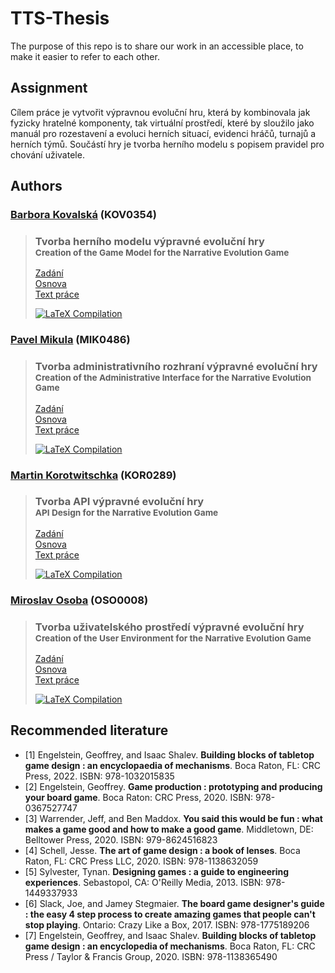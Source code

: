 # TTS-Thesis

The purpose of this repo is to share our work in an accessible place, to make it easier to refer to each other.

## Assignment

Cílem práce je vytvořit výpravnou evoluční hru, která by kombinovala jak fyzicky hratelné komponenty, tak virtuální prostředí, které by sloužilo jako manuál pro rozestavení a evoluci herních situací, evidenci hráčů, turnajů a herních týmů. Součástí hry je tvorba herního modelu s popisem pravidel pro chování uživatele.

## Authors

### [Barbora Kovalská](https://github.com/Kkobarii) (KOV0354)

> ### Tvorba herního modelu výpravné evoluční hry </br> <sup>Creation of the Game Model for the Narrative Evolution Game</sup>
>
> [Zadání](https://github.com/Trails-Through-Shadows/TTS-Thesis/blob/master/kov0354/specification.pdf) </br>
[Osnova](https://github.com/Trails-Through-Shadows/TTS-Thesis/blob/master/kov0354/structure.md) </br>
[Text práce](https://docs.tts-game.fun/thesis/kov0354)
>
> [![LaTeX Compilation](https://github.com/Trails-Through-Shadows/TTS-Thesis/actions/workflows/kov0354.yml/badge.svg)](https://github.com/Trails-Through-Shadows/TTS-Thesis/actions/workflows/kov0354.yml)

### [Pavel Mikula](https://github.com/Firestone82) (MIK0486)

> ### Tvorba administrativního rozhraní výpravné evoluční hry </br> <sup>Creation of the Administrative Interface for the Narrative Evolution Game</sup>
>
> [Zadání](https://github.com/Trails-Through-Shadows/TTS-Thesis/blob/master/mik0486/specification.pdf) </br>
[Osnova](https://github.com/Trails-Through-Shadows/TTS-Thesis/blob/master/mik0486/structure.md) </br>
[Text práce](https://docs.tts-game.fun/thesis/mik0486)
>
> [![LaTeX Compilation](https://github.com/Trails-Through-Shadows/TTS-Thesis/actions/workflows/mik0486.yml/badge.svg)](https://github.com/Trails-Through-Shadows/TTS-Thesis/actions/workflows/mik0486.yml)

### [Martin Korotwitschka](https://github.com/rcMarty) (KOR0289)

> ### Tvorba API výpravné evoluční hry </br> <sup>API Design for the Narrative Evolution Game</sup>
>
> [Zadání](https://github.com/Trails-Through-Shadows/TTS-Thesis/blob/master/kor0289/specification.pdf) </br>
[Osnova](https://github.com/Trails-Through-Shadows/TTS-Thesis/blob/master/kor0289/structure.md) </br>
[Text práce](https://docs.tts-game.fun/thesis/kor0289)
>
> [![LaTeX Compilation](https://github.com/Trails-Through-Shadows/TTS-Thesis/actions/workflows/kor0289.yml/badge.svg)](https://github.com/Trails-Through-Shadows/TTS-Thesis/actions/workflows/kor0289.yml)

### [Miroslav Osoba](https://github.com/Orfian) (OSO0008)

> ### Tvorba uživatelského prostředí výpravné evoluční hry </br> <sup>Creation of the User Environment for the Narrative Evolution Game</sup>
>
> [Zadání](https://github.com/Trails-Through-Shadows/TTS-Thesis/blob/master/oso0008/specification.pdf) </br>
[Osnova](https://github.com/Trails-Through-Shadows/TTS-Thesis/blob/master/oso0008/structure.md) </br>
[Text práce](https://docs.tts-game.fun/thesis/oso0008)
>
> [![LaTeX Compilation](https://github.com/Trails-Through-Shadows/TTS-Thesis/actions/workflows/oso0008.yml/badge.svg)](https://github.com/Trails-Through-Shadows/TTS-Thesis/actions/workflows/oso0008.yml)

## Recommended literature

- [1] Engelstein, Geoffrey, and Isaac Shalev. **Building blocks of tabletop game design : an encyclopaedia of mechanisms**. Boca Raton, FL: CRC Press, 2022. ISBN: 978-1032015835
- [2] Engelstein, Geoffrey. **Game production : prototyping and producing your board game**. Boca Raton: CRC Press, 2020. ISBN: 978-0367527747
- [3] Warrender, Jeff, and Ben Maddox. **You said this would be fun : what makes a game good and how to make a good game**. Middletown, DE: Belltower Press, 2020. ISBN: 979-8624516823
- [4] Schell, Jesse. **The art of game design : a book of lenses**. Boca Raton, FL: CRC Press LLC, 2020. ISBN: 978-1138632059
- [5] Sylvester, Tynan. **Designing games : a guide to engineering experiences**. Sebastopol, CA: O'Reilly Media, 2013. ISBN: 978-1449337933
- [6] Slack, Joe, and Jamey Stegmaier. **The board game designer's guide : the easy 4 step process to create amazing games that people can't stop playing**. Ontario: Crazy Like a Box, 2017. ISBN: 978-1775189206
- [7] Engelstein, Geoffrey, and Isaac Shalev. **Building blocks of tabletop game design : an encyclopedia of mechanisms**. Boca Raton, FL: CRC Press / Taylor & Francis Group, 2020. ISBN: 978-1138365490
